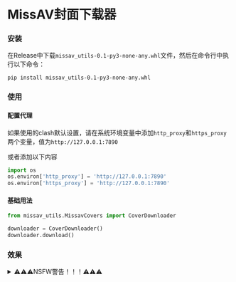 # MissAV封面下载器
### 安装
在Release中下载`missav_utils-0.1-py3-none-any.whl`文件，然后在命令行中执行以下命令：
```shell
pip install missav_utils-0.1-py3-none-any.whl
```

### 使用
#### 配置代理

如果使用的clash默认设置，请在系统环境变量中添加`http_proxy`和`https_proxy`两个变量，值为`http://127.0.0.1:7890`

或者添加以下内容
```python
import os
os.environ['http_proxy'] = 'http://127.0.0.1:7890'
os.environ['https_proxy'] = 'http://127.0.0.1:7890'
```

#### 基础用法
```python
from missav_utils.MissavCovers import CoverDownloader

downloader = CoverDownloader()
downloader.download()
```


### 效果
<details>
<summary>⚠️⚠️⚠️NSFW警告！！！⚠️⚠️⚠️</summary>

<img src="./intro/fig1.png" width=50%>

</details>
